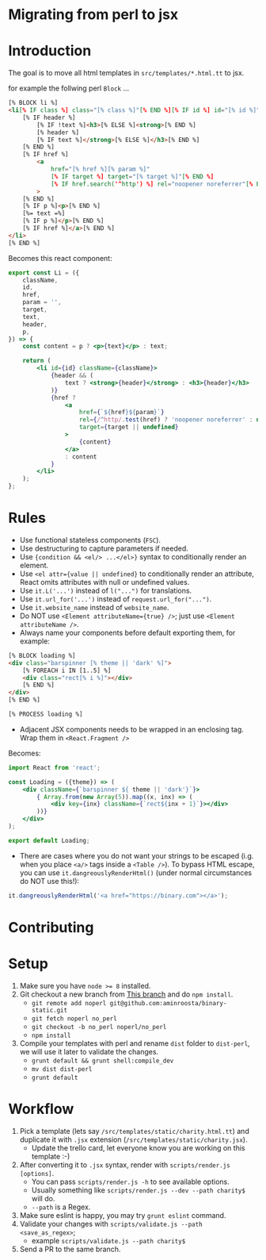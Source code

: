Migrating from perl to jsx
=============

Introduction
===

The goal is to move all html templates in `src/templates/*.html.tt` to jsx.  

for example the follwing perl `Block` ...
```html
[% BLOCK li %]
<li[% IF class %] class="[% class %]"[% END %][% IF id %] id="[% id %]"[% END %]>
    [% IF header %]
        [% IF !text %]<h3>[% ELSE %]<strong>[% END %]
        [% header %]
        [% IF text %]</strong>[% ELSE %]</h3>[% END %]
    [% END %]
    [% IF href %]
        <a
            href="[% href %][% param %]"
            [% IF target %] target="[% target %]"[% END %]
            [% IF href.search('^http') %] rel="noopener noreferrer"[% END %]
        >
    [% END %]
    [% IF p %]<p>[% END %]
    [%= text =%]
    [% IF p %]</p>[% END %]
    [% IF href %]</a>[% END %]
</li>
[% END %]
```

Becomes this react component:
```jsx
export const Li = ({
    className,
    id,
    href,
    param = '',
    target,
    text,
    header,
    p,
}) => {
    const content = p ? <p>{text}</p> : text;

    return (
        <li id={id} className={className}>
            {header && (
                text ? <strong>{header}</strong> : <h3>{header}</h3>
            )}
            {href ?
                <a
                    href={`${href}${param}`}
                    rel={/^http/.test(href) ? 'noopener noreferrer' : undefined}
                    target={target || undefined}
                >
                    {content}
                </a>
                : content
            }
        </li>
    );
};
```

Rules
===

- Use functional stateless components (`FSC`).
- Use destructuring to capture parameters if needed.
- Use `{condition && <el/> ...</el>}` syntax to conditionally render an element.
- Use `<el attr={value || undefined}` to conditionally render an attribute, React omits attributes with null or undefined values.
- Use `it.L('...')` instead of `l("...")` for translations.
- Use `it.url_for('...')` instead of `request.url_for("...")`.
- Use `it.website_name` instead of `website_name`.
- Do NOT use `<Element attributeName={true} />`; just use `<Element attributeName />`.
- Always name your components before default exporting them, for example:

```html
[% BLOCK loading %]
<div class="barspinner [% theme || 'dark' %]">
    [% FOREACH i IN [1..5] %]
    <div class="rect[% i %]"></div>
    [% END %]
</div>
[% END %]

[% PROCESS loading %]
```
- Adjacent JSX components needs to be wrapped in an enclosing tag. Wrap them in `<React.Fragment />`

Becomes:
```jsx
import React from 'react';

const Loading = ({theme}) => (
    <div className={`barspinner ${ theme || 'dark'}`}>
        { Array.from(new Array(5)).map((x, inx) => (
            <div key={inx} className={`rect${inx + 1}`}></div>
        ))}
    </div>
);

export default Loading;
```
- There are cases where you do not want your strings to be escaped (i.g. when you place `<a/>` tags inside a `<Table />`). To bypass HTML escape, you can use `it.dangreouslyRenderHtml()` (under normal circumstances do NOT use this!):

```js
it.dangreouslyRenderHtml('<a href="https://binary.com"></a>');
```

Contributing
===


Setup
====

1. Make sure you have `node >= 8` installed.
2. Git checkout a new branch from [This branch](https://github.com/aminroosta/binary-static/tree/no_perl) and do `npm install`.
    - `git remote add noperl git@github.com:aminroosta/binary-static.git`
    - `git fetch noperl no_perl`
    - `git checkout -b no_perl noperl/no_perl`
    - `npm install`
3. Compile your templates with perl and rename `dist` folder to `dist-perl`, we will use it later to validate the changes.
    - `grunt default && grunt shell:compile_dev`
    - `mv dist dist-perl`
    - `grunt default`

Workflow
====
1. Pick a template (lets say `/src/templates/static/charity.html.tt`) and duplicate it with `.jsx` extension (`/src/templates/static/charity.jsx`).  
    - Update the trello card, let everyone know you are working on this template :-)
2. After converting it to `.jsx` syntax, render with `scripts/render.js [options]`.
    - You can pass `scripts/render.js -h` to see available options.
    - Usually something like `scripts/render.js --dev --path charity$` will do.
    - `--path` is a Regex.
3. Make sure eslint is happy, you may try `grunt eslint` command.
4. Validate your changes with `scripts/validate.js --path <save_as_regex>`;
    - example `scripts/validate.js --path charity$`
5. Send a PR to the same branch.
